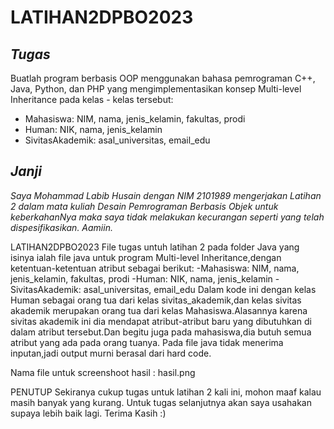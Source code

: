 # LATIHAN2DPBO2023

## *Tugas*
Buatlah program berbasis OOP menggunakan bahasa pemrograman C++, Java, Python, dan PHP yang mengimplementasikan konsep Multi-level Inheritance  pada kelas - kelas tersebut:
* Mahasiswa: NIM, nama, jenis_kelamin, fakultas, prodi
* Human: NIK, nama, jenis_kelamin
* SivitasAkademik: asal_universitas, email_edu

## *Janji*
*Saya Mohammad Labib Husain dengan NIM 2101989 mengerjakan Latihan 2 dalam mata kuliah Desain Pemrograman Berbasis Objek untuk keberkahanNya maka saya tidak melakukan kecurangan seperti yang telah dispesifikasikan. Aamiin.*

LATIHAN2DPBO2023 File tugas untuh latihan 2 pada folder Java yang isinya ialah file java untuk program Multi-level Inheritance,dengan ketentuan-ketentuan atribut sebagai berikut:
  -Mahasiswa: NIM, nama, jenis_kelamin, fakultas, prodi
  -Human: NIK, nama, jenis_kelamin
  -SivitasAkademik: asal_universitas, email_edu
Dalam kode ini dengan kelas Human sebagai orang tua dari kelas sivitas_akademik,dan kelas sivitas akademik merupakan orang tua dari kelas Mahasiswa.Alasannya karena sivitas akademik ini dia mendapat atribut-atribut baru yang dibutuhkan di dalam atribut tersebut.Dan begitu juga pada mahasiswa,dia butuh semua atribut yang ada pada orang tuanya.
Pada file java tidak menerima inputan,jadi output murni berasal dari hard code.

 Nama file untuk screenshoot hasil : hasil.png

PENUTUP Sekiranya cukup tugas untuk latihan 2 kali ini, mohon maaf kalau masih banyak yang kurang. Untuk tugas selanjutnya akan saya usahakan supaya lebih baik lagi. Terima Kasih :)
